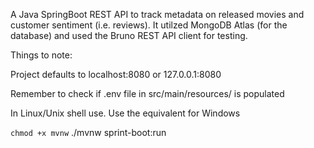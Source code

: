 A Java SpringBoot REST API to track metadata on released movies and customer sentiment (i.e. reviews).
It utilzed MongoDB Atlas (for the database) and used the Bruno REST API client for testing.

Things to note:

Project defaults to localhost:8080 or 127.0.0.1:8080

Remember to check if .env file in src/main/resources/ is populated

In Linux/Unix shell use. Use the equivalent for Windows

```chmod +x mvnw```
./mvnw sprint-boot:run
